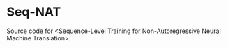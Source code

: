 # Seq-NAT
Source code for &lt;Sequence-Level Training for Non-Autoregressive Neural Machine Translation>.

